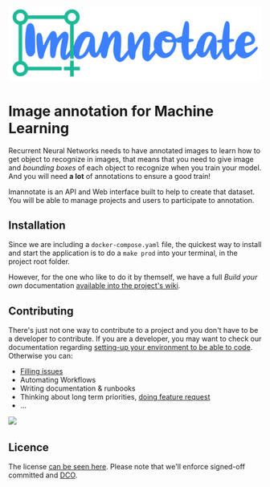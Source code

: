 ![](/ui/src/assets/Logo.svg)

# Image annotation for Machine Learning

Recurrent Neural Networks needs to have annotated images to learn how to get object to recognize in images, that means that you need to give image and _bounding boxes_ of each object to recognize when you train your model. And you will need **a lot** of annotations to ensure a good train!

Imannotate is an API and Web interface built to help to create that dataset. You will be able to manage projects and users to participate to annotation.

## Installation

Since we are including a `docker-compose.yaml` file, the quickest way to install and start the application is to do a `make prod` into your terminal, in the project root folder. 

However,  for the one who like to do it by themself, we have a full _Build your own_ documentation [available into the project's wiki][installation]. 

## Contributing

There's just not one way to contribute to a project and you don't have to be a developer to contribute. If you are a developer, you may want to check our documentation regarding [setting-up your environment to be able to code][contributing-dev]. Otherwise you can:

- [Filling issues][issues]
- Automating Workflows
- Writing documentation & runbooks
- Thinking about long term priorities, [doing feature request][issues]
- ... 

![](https://cl.ly/f66c139391df/non-coding-contributions-signed.png)

## Licence

The license [can be seen here][license]. Please note that we'll enforce signed-off committed and [DCO](https://github.com/integration/dco). 



[contributing-dev]: https://github.com/smileinnovation/imannotate/wiki/Contributing
[installation]: https://github.com/smileinnovation/imannotate/wiki/Installation
[issues]: https://github.com/smileinnovation/imannotate/issues
[license]: /LICENSE